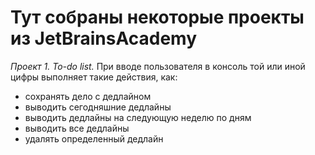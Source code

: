 # Тут собраны некоторые проекты из JetBrainsAcademy
_Проект 1. To-do list._
При вводе пользователя в консоль той или иной цифры выполняет такие действия, как:
- сохранять дело с дедлайном
- выводить сегодняшние дедлайны
- выводить дедлайны на следующую неделю по дням
- выводить все дедлайны
- удалять определенный дедлайн
